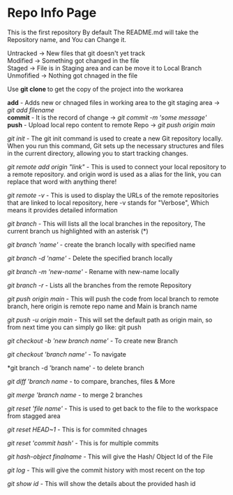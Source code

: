 # Repo Info Page
This is the first repository
By default The README.md will take the Repository name, and You can Change it.    


Untracked -> New files that git doesn't yet track  
Modified -> Something got changed in the file  
Staged -> File is in Staging area and can be move it to Local Branch  
Unmofified -> Nothing got chnaged in the file  

Use **git clone <link>** to get the copy of the project into the workarea  


**add** - Adds new or chnaged files in working area to the git staging area -> *git add filename*  
**commit** - It is the record of change -> *git commit -m 'some message'*  
**push** - Upload local repo content to remote Repo -> *git push origin main*  

  
*git init* - The git init command is used to create a new Git repository locally. When you run this command, Git sets up the necessary structures and files in the current directory, allowing you to start tracking changes.  

*git remote add origin "link"* - This is used to connect your local repository to a remote repository. and origin word is used as a alias for the link, you can replace that word with anything there!  

*git remote -v* - This is used to display the URLs of the remote repositories that are linked to local repository, here -v stands for "Verbose", Which means it provides detailed information  

*git branch* - This will lists all the local branches in the repository, The current branch us highlighted with an asterisk (*)  

*git branch 'name'* - create the branch locally with specified name  

*git branch -d 'name'* - Delete the specified branch locally  

*git branch -m 'new-name'* - Rename with new-name locally  

*git branch -r* - Lists all the branches from the remote Repository  

*git push origin main* - This will push the code from local branch to remote branch, here origin is remote repo name and Main is branch name  

*git push -u origin main* - This will set the default path as origin main, so from next time you can simply go like: git push  



*git checkout -b 'new branch name'* - To create new Branch  

*git checkout 'branch name'* - To navigate  

*git branch -d 'branch name' -  to delete branch  

*git diff 'branch name* - to compare, branches, files & More  

*git merge 'branch name* -  to merge 2 branches  

*git reset 'file name'* -  This is used to get back to the file to the workspace from stagged area  

*git reset HEAD~1* -  This is for commited chnages  

*git reset 'commit hash'* - This is for multiple commits  

*git hash-object _finalname_* - This will give the Hash/ Object Id of the File  

*git log* - This will give the commit history with most recent on the top  

*git show _id_* -  This will show the details about the provided hash id  
